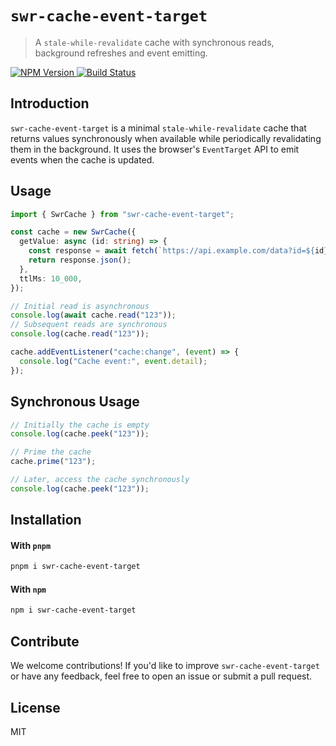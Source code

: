 # `swr-cache-event-target`

> A `stale-while-revalidate` cache with synchronous reads, background refreshes and event emitting.

<div>
    <a href="https://www.npmjs.com/package/swr-cache-event-target">
      <img src="https://badgen.net/npm/v/swr-cache-event-target?" alt="NPM Version" />
    </a>
    <a href="https://github.com/sebinsua/swr-cache-event-target/actions/workflows/main.yml">
      <img src="https://github.com/sebinsua/swr-cache-event-target/workflows/CI/badge.svg" alt="Build Status" />
    </a>
</div>

## Introduction

`swr-cache-event-target` is a minimal `stale-while-revalidate` cache that returns values synchronously when available while periodically revalidating them in the background. It uses the browser's `EventTarget` API to emit events when the cache is updated.

## Usage

```ts
import { SwrCache } from "swr-cache-event-target";

const cache = new SwrCache({
  getValue: async (id: string) => {
    const response = await fetch(`https://api.example.com/data?id=${id}`);
    return response.json();
  },
  ttlMs: 10_000,
});

// Initial read is asynchronous
console.log(await cache.read("123"));
// Subsequent reads are synchronous
console.log(cache.read("123"));

cache.addEventListener("cache:change", (event) => {
  console.log("Cache event:", event.detail);
});
```

## Synchronous Usage

```ts
// Initially the cache is empty
console.log(cache.peek("123"));

// Prime the cache
cache.prime("123");

// Later, access the cache synchronously
console.log(cache.peek("123"));
```

## Installation

#### With `pnpm`

```sh
pnpm i swr-cache-event-target
```

#### With `npm`

```sh
npm i swr-cache-event-target
```

## Contribute

We welcome contributions! If you'd like to improve `swr-cache-event-target` or have any feedback, feel free to open an issue or submit a pull request.

## License

MIT
